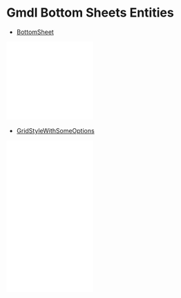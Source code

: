 # Gmdl Bottom Sheets Entities


- [BottomSheet](./bottom-sheet.md)  
<img src="./bottom-sheet.png" width="200"/>

- [GridStyleWithSomeOptions](./grid-style-with-some-options.md)  
<img src="./grid-style-with-some-options.png" width="200"/>

